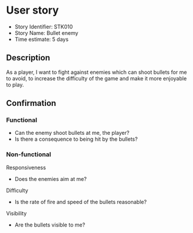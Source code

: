# User story 

* Story Identifier: STK010
* Story Name: Bullet enemy
* Time estimate: 5 days

## Description 

As a player, I want to fight against enemies which can shoot bullets for me to avoid, to increase the difficulty of the game and make it more enjoyable to play.

## Confirmation

### Functional

- Can the enemy shoot bullets at me, the player?
- Is there a consequence to being hit by the bullets?

### Non-functional

Responsiveness
- Does the enemies aim at me? 

Difficulty
- Is the rate of fire and speed of the bullets reasonable?

Visibility
- Are the bullets visible to me?
